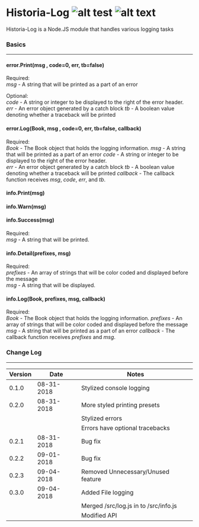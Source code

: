 [license]: https://img.shields.io/github/license/NStevensTech/historia-log.svg
[version]:https://img.shields.io/badge/Version-0.3.0-red.svg

# Historia-Log ![alt test][license] ![alt text][version]

Historia-Log is a Node.JS module that handles various logging tasks

### Basics
---

#### error.Print(msg , code=0, err, tb=false)

Required:  
*msg* - A string that will be printed as a part of an error

Optional:  
*code* - A string or integer to be displayed to the right of the error header.  
*err* - An error object generated by a catch block
*tb* - A boolean value denoting whether a traceback will be printed

#### error.Log(Book, msg , code=0, err, tb=false, callback)

Required:  
*Book* - The Book object that holds the logging information.
*msg* - A string that will be printed as a part of an error
*code* - A string or integer to be displayed to the right of the error header.  
*err* - An error object generated by a catch block
*tb* - A boolean value denoting whether a traceback will be printed
*callback* - The callback function receives *msg*, *code*, *err*, and *tb*.

#### info.Print(msg)
#### info.Warn(msg)
#### info.Success(msg)

Required:  
*msg* - A string that will be printed.

#### info.Detail(prefixes, msg)

Required:  
*prefixes* - An array of strings that will be color coded and displayed before the message  
*msg* - A string that will be displayed.

#### info.Log(Book, prefixes, msg, callback)

Required:  
*Book* - The Book object that holds the logging information.
*prefixes* - An array of strings that will be color coded and displayed before the message 
*msg* - A string that will be printed as a part of an error
*callback* - The callback function receives *prefixes* and *msg*.

### Change Log
---

| Version  | Date  | Notes  |
|---|---|---|
| 0.1.0 | 08-31-2018 | Stylized console logging |
| 0.2.0 | 08-31-2018 | More styled printing presets |
|   |   | Stylized errors |
|   |   | Errors have optional tracebacks |
| 0.2.1 | 08-31-2018 | Bug fix |
| 0.2.2 | 09-01-2018 | Bug fix |
| 0.2.3 | 09-04-2018 | Removed Unnecessary/Unused feature |
| 0.3.0 | 09-04-2018 | Added File logging |
|   |   | Merged /src/log.js in to /src/info.js |
|   |   | Modified API